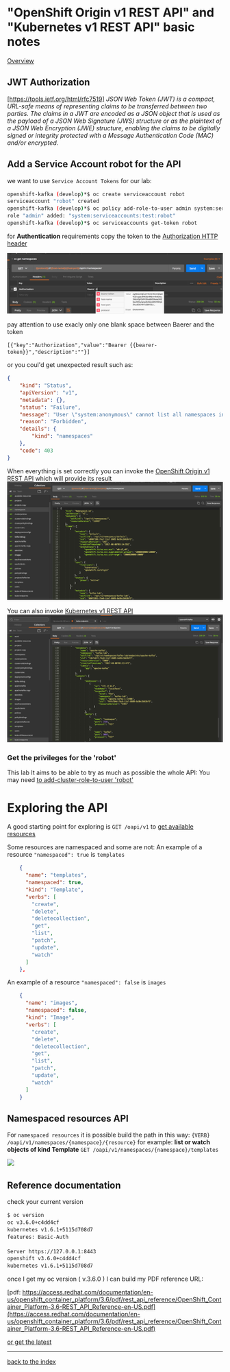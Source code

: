 # "OpenShift Origin v1 REST API" and "Kubernetes v1 REST API" basic notes
[Overview](https://docs.openshift.org/latest/rest_api/openshift_v1.html)

## JWT Authorization
[https://tools.ietf.org/html/rfc7519]
<cite>
 JSON Web Token (JWT) is a compact, URL-safe means of representing
   claims to be transferred between two parties.  The claims in a JWT
   are encoded as a JSON object that is used as the payload of a JSON
   Web Signature (JWS) structure or as the plaintext of a JSON Web
   Encryption (JWE) structure, enabling the claims to be digitally
   signed or integrity protected with a Message Authentication Code
   (MAC) and/or encrypted.
 </cite> 

## Add a Service Account robot for the API
we want to use ```Service Account Tokens``` for our lab: 

``` bash
openshift-kafka (develop)*$ oc create serviceaccount robot
serviceaccount "robot" created
openshift-kafka (develop)*$ oc policy add-role-to-user admin system:serviceaccounts:test:robot
role "admin" added: "system:serviceaccounts:test:robot"
openshift-kafka (develop)*$ oc serviceaccounts get-token robot
```

for **Authentication** requirements copy the token to the [Authorization HTTP header](https://www.w3.org/Protocols/rfc2616/rfc2616-sec14.html#sec14.8)

![](./img/api-authorizathion-001.png) 

pay attention to use exacly only one blank space between Baerer and the token
``` 
[{"key":"Authorization","value":"Bearer {{bearer-token}}","description":""}]
```
or you coul'd get unexpected result such as: 
``` json
{
    "kind": "Status",
    "apiVersion": "v1",
    "metadata": {},
    "status": "Failure",
    "message": "User \"system:anonymous\" cannot list all namespaces in the cluster",
    "reason": "Forbidden",
    "details": {
        "kind": "namespaces"
    },
    "code": 403
}
``` 

When everything is set correctly you can invoke the [OpenShift Origin v1 REST API](https://docs.openshift.org/latest/rest_api/openshift_v1.html) which will provide its result 
![](./img/api-authorizathion-002.png) 

You can also invoke [Kubernetes v1 REST API](https://docs.openshift.org/latest/rest_api/kubernetes_v1.html)
![](./img/api-authorizathion-003.png) 

### Get the privileges for the 'robot'
This lab It aims to be able to try as much as possible the whole API: You may need  [to add-cluster-role-to-user 'robot'](./origin-cluster-admin-notes.md) 


# Exploring the API
A good starting point for exploring is ```GET /oapi/v1``` to [get available resources](./api-response-get-avail-resources.json) 

Some resources are namespaced and some are not:
An example of a resource ```"namespaced": true``` is ```templates```
``` json
    {
      "name": "templates",
      "namespaced": true,
      "kind": "Template",
      "verbs": [
        "create",
        "delete",
        "deletecollection",
        "get",
        "list",
        "patch",
        "update",
        "watch"
      ]
    },
```

An example of a resource ```"namespaced": false``` is ```images```
``` json
    {
      "name": "images",
      "namespaced": false,
      "kind": "Image",
      "verbs": [
        "create",
        "delete",
        "deletecollection",
        "get",
        "list",
        "patch",
        "update",
        "watch"
      ]
    } 
```
## Namespaced resources API
For ```namespaced resources``` it is possible build the path in this way: 
```{VERB} /oapi/v1/namespaces/{namespace}/{resource}```
for example: **list or watch objects of kind Template**
```GET /oapi/v1/namespaces/{namespace}/templates```

![](./img/namespaced-resource-api-001.png)


## Reference documentation
check your current version 
``` bash
$ oc version
oc v3.6.0+c4dd4cf
kubernetes v1.6.1+5115d708d7
features: Basic-Auth

Server https://127.0.0.1:8443
openshift v3.6.0+c4dd4cf
kubernetes v1.6.1+5115d708d7
```
once I get my oc version ( v.3.6.0 ) I can build my PDF reference URL:

[pdf: https://access.redhat.com/documentation/en-us/openshift_container_platform/3.6/pdf/rest_api_reference/OpenShift_Container_Platform-3.6-REST_API_Reference-en-US.pdf](https://access.redhat.com/documentation/en-us/openshift_container_platform/3.6/pdf/rest_api_reference/OpenShift_Container_Platform-3.6-REST_API_Reference-en-US.pdf)

[or get the latest](https://docs.openshift.org/latest/rest_api/openshift_v1.html)


---
[back to the index](./index.md)